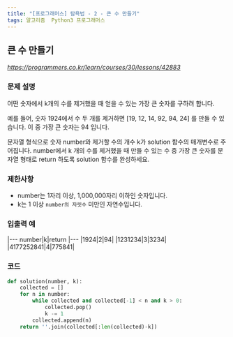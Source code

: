 ```yaml
---
title: "[프로그래머스] 탐욕법 - 2 - 큰 수 만들기"
tags: 알고리즘  Python3 프로그래머스
---
```


## 큰 수 만들기

*<https://programmers.co.kr/learn/courses/30/lessons/42883>*

### 문제 설명

어떤 숫자에서 k개의 수를 제거했을 때 얻을 수 있는 가장 큰 숫자를 구하려 합니다.

예를 들어, 숫자 1924에서 수 두 개를 제거하면 [19, 12, 14, 92, 94, 24] 를 만들 수 있습니다. 이 중 가장 큰 숫자는 94 입니다.

문자열 형식으로 숫자 number와 제거할 수의 개수 k가 solution 함수의 매개변수로 주어집니다. number에서 k 개의 수를 제거했을 때 만들 수 있는 수 중 가장 큰 숫자를 문자열 형태로 return 하도록 solution 함수를 완성하세요.

### 제한사항

* number는 1자리 이상, 1,000,000자리 이하인 숫자입니다.
* k는 1 이상 `number의 자릿수` 미만인 자연수입니다.

### 입출력 예

|---
number|k|return
|---
|1924|2|94|
|1231234|3|3234|
|4177252841|4|775841|

### 코드

``` python
def solution(number, k):
    collected = []
    for n in number:
        while collected and collected[-1] < n and k > 0:
            collected.pop()
            k -= 1
        collected.append(n)
    return ''.join(collected[:len(collected)-k])
```
